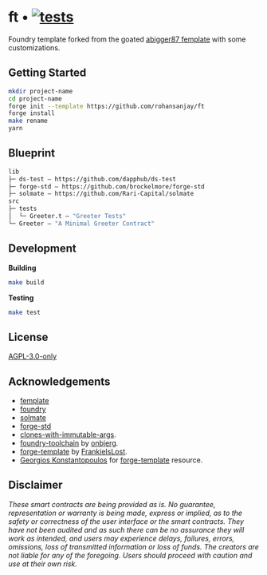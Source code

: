 # ft • [![tests](https://github.com/rohansanjay/ft/actions/workflows/tests.yml/badge.svg)](https://github.com/rohansanjay/ft/actions/workflows/tests.yml)

Foundry template forked from the goated [abigger87 femplate](https://github.com/abigger87/femplate) with some customizations.

## Getting Started

```sh
mkdir project-name
cd project-name
forge init --template https://github.com/rohansanjay/ft
forge install
make rename
yarn
```


## Blueprint

```ml
lib
├─ ds-test — https://github.com/dapphub/ds-test
├─ forge-std — https://github.com/brockelmore/forge-std
├─ solmate — https://github.com/Rari-Capital/solmate
src
├─ tests
│  └─ Greeter.t — "Greeter Tests"
└─ Greeter — "A Minimal Greeter Contract"
```


## Development

**Building**
```bash
make build
```

**Testing**
```bash
make test
```


## License

[AGPL-3.0-only](https://github.com/rohansanjay/ft/blob/master/LICENSE)


## Acknowledgements

- [femplate](https://github.com/abigger87/femplate)
- [foundry](https://github.com/gakonst/foundry)
- [solmate](https://github.com/Rari-Capital/solmate)
- [forge-std](https://github.com/brockelmore/forge-std)
- [clones-with-immutable-args](https://github.com/wighawag/clones-with-immutable-args).
- [foundry-toolchain](https://github.com/onbjerg/foundry-toolchain) by [onbjerg](https://github.com/onbjerg).
- [forge-template](https://github.com/FrankieIsLost/forge-template) by [FrankieIsLost](https://github.com/FrankieIsLost).
- [Georgios Konstantopoulos](https://github.com/gakonst) for [forge-template](https://github.com/gakonst/forge-template) resource.


## Disclaimer

_These smart contracts are being provided as is. No guarantee, representation or warranty is being made, express or implied, as to the safety or correctness of the user interface or the smart contracts. They have not been audited and as such there can be no assurance they will work as intended, and users may experience delays, failures, errors, omissions, loss of transmitted information or loss of funds. The creators are not liable for any of the foregoing. Users should proceed with caution and use at their own risk._

